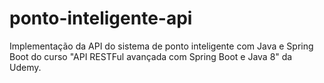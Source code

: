 # ponto-inteligente-api
Implementação da API do sistema de ponto inteligente com Java e Spring Boot do curso "API RESTFul avançada com Spring Boot e Java 8" da Udemy.
